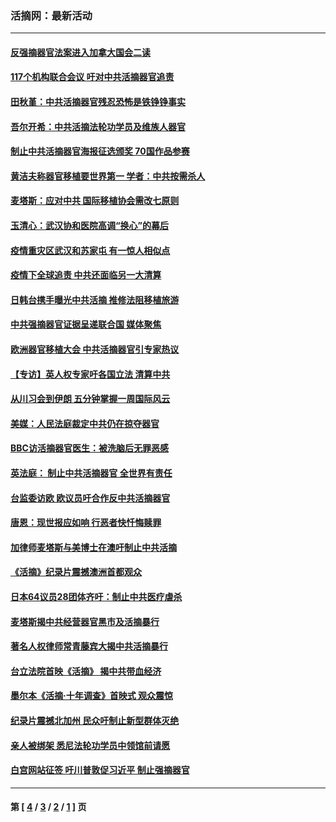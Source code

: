 ### 活摘网：最新活动
---
#### [反强摘器官法案进入加拿大国会二读](../../pages/nf5883/n13033450.md?08130430) 
#### [117个机构联合会议 吁对中共活摘器官追责](../../pages/nf5883/n12775087.md?08130430) 
#### [田秋堇：中共活摘器官残忍恐怖是铁铮铮事实](../../pages/nf5883/n12702148.md?08130430) 
#### [吾尔开希：中共活摘法轮功学员及维族人器官](../../pages/nf5883/n12693197.md?08130430) 
#### [制止中共活摘器官海报征选颁奖 70国作品参赛](../../pages/nf5883/n12692050.md?08130430) 
#### [黄洁夫称器官移植要世界第一 学者：中共按需杀人](../../pages/nf5883/n12572329.md?08130430) 
#### [麦塔斯：应对中共 国际移植协会需改七原则](../../pages/nf5883/n12514711.md?08130430) 
#### [玉清心：武汉协和医院高调“换心”的幕后](../../pages/nf5883/n12298730.md?08130430) 
#### [疫情重灾区武汉和苏家屯 有一惊人相似点](../../pages/nf5883/n12150824.md?08130430) 
#### [疫情下全球追责 中共还面临另一大清算](../../pages/nf5883/n12070397.md?08130430) 
#### [日韩台携手曝光中共活摘 推修法阻移植旅游](../../pages/nf5883/n11712046.md?08130430) 
#### [中共强摘器官证据呈递联合国 媒体聚焦](../../pages/nf5883/n11546426.md?08130430) 
#### [欧洲器官移植大会 中共活摘器官引专家热议](../../pages/nf5883/n11539095.md?08130430) 
#### [【专访】英人权专家吁各国立法 清算中共](../../pages/nf5883/n11367315.md?08130430) 
#### [从川习会到伊朗 五分钟掌握一周国际风云](../../pages/nf5883/n11338520.md?08130430) 
#### [美媒：人民法庭裁定中共仍在掠夺器官](../../pages/nf5883/n11334897.md?08130430) 
#### [BBC访活摘器官医生：被洗脑后无罪恶感](../../pages/nf5883/n11335935.md?08130430) 
#### [英法庭： 制止中共活摘器官 全世界有责任](../../pages/nf5883/n11330691.md?08130430) 
#### [台监委访欧 欧议员吁合作反中共活摘器官](../../pages/nf5883/n11109190.md?08130430) 
#### [唐恩：现世报应如响 行恶者快忏悔赎罪](../../pages/nf5883/n11104016.md?08130430) 
#### [加律师麦塔斯与美博士在澳吁制止中共活摘](../../pages/nf5883/n10724764.md?08130430) 
#### [《活摘》纪录片震撼澳洲首都观众](../../pages/nf5883/n10722747.md?08130430) 
#### [日本64议员28团体齐吁：制止中共医疗虐杀](../../pages/nf5883/n10587757.md?08130430) 
#### [麦塔斯揭中共经营器官黑市及活摘暴行](../../pages/nf5883/n10442407.md?08130430) 
#### [著名人权律师常青藤宾大揭中共活摘暴行](../../pages/nf5883/n10318181.md?08130430) 
#### [台立法院首映《活摘》 揭中共带血经济](../../pages/nf5883/n9938847.md?08130430) 
#### [墨尔本《活摘·十年调查》首映式 观众震惊](../../pages/nf5883/n9522572.md?08130430) 
#### [纪录片震撼北加州 民众吁制止新型群体灭绝](../../pages/nf5883/n9188314.md?08130430) 
#### [亲人被绑架 悉尼法轮功学员中领馆前请愿](../../pages/nf5883/n9056753.md?08130430) 
#### [白宫网站征签 吁川普敦促习近平 制止强摘器官](../../pages/nf5883/n9009661.md?08130430) 

---
#### 第 [ [4](./4.md?08130430) / [3](./3.md?08130430) / [2](./2.md?08130430) / [1](./1.md?08130430) ] 页
